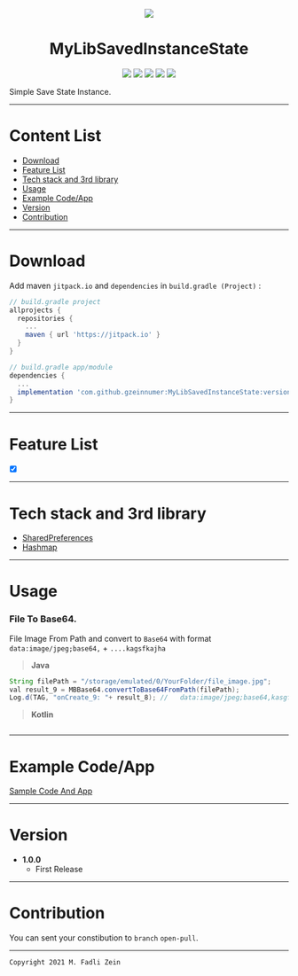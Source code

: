 <p align="center">
  <img src="http://7-themes.com/data_images/out/4/6780515-cold-background.jpg"/>
</p>

<h1 align="center">
    MyLibSavedInstanceState
</h1>

<p align="center">
    <a><img src="https://img.shields.io/badge/Version-1.0.0-brightgreen.svg?style=flat"></a>
    <a><img src="https://img.shields.io/badge/ID-gzeinnumer-blue.svg?style=flat"></a>
    <a><img src="https://img.shields.io/badge/Java-Suport-green?logo=java&style=flat"></a>
    <a><img src="https://img.shields.io/badge/kotlin-Suport-green?logo=kotlin&style=flat"></a>
    <a href="https://github.com/gzeinnumer"><img src="https://img.shields.io/github/followers/gzeinnumer?label=follow&style=social"></a>
    <br>
    <p>Simple Save State Instance.</p>
</p>

---
# Content List
* [Download](#download)
* [Feature List](#feature-list)
* [Tech stack and 3rd library](#tech-stack-and-3rd-library)
* [Usage](#usage)
* [Example Code/App](#example-codeapp)
* [Version](#version)
* [Contribution](#contribution)

---
# Download
Add maven `jitpack.io` and `dependencies` in `build.gradle (Project)` :
```gradle
// build.gradle project
allprojects {
  repositories {
    ...
    maven { url 'https://jitpack.io' }
  }
}

// build.gradle app/module
dependencies {
  ...
  implementation 'com.github.gzeinnumer:MyLibSavedInstanceState:version'
}
```

---
# Feature List
- [x] []()

---
# Tech stack and 3rd library
- [SharedPreferences](https://developer.android.com/training/data-storage/shared-preferences?hl=id)
- [Hashmap](https://developer.android.com/reference/java/util/HashMap)

---
# Usage

### **File To Base64.**
File Image From Path and convert to `Base64` with format `data:image/jpeg;base64,` + `....kagsfkajha`
> **Java**
```java
String filePath = "/storage/emulated/0/YourFolder/file_image.jpg";
val result_9 = MBBase64.convertToBase64FromPath(filePath);
Log.d(TAG, "onCreate_9: "+ result_8); //   data:image/jpeg;base64,kasgfkaghaksfakgshalgal
```
> **Kotlin**
```kotlin
```

---
# Example Code/App

[]()

[Sample Code And App](https://github.com/gzeinnumer/MyLibSavedInstanceStateExample)

---
# Version
- **1.0.0**
  - First Release

---
# Contribution
You can sent your constibution to `branch` `open-pull`.

---

```
Copyright 2021 M. Fadli Zein
```
